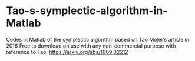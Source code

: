 # Tao-s-symplectic-algorithm-in-Matlab
Codes in Matlab of the symplectic algorithm based on Tao Molei's article in 2016
Free to download on use with any non-commercial purpose with reference to Tao.
https://arxiv.org/abs/1609.02212
